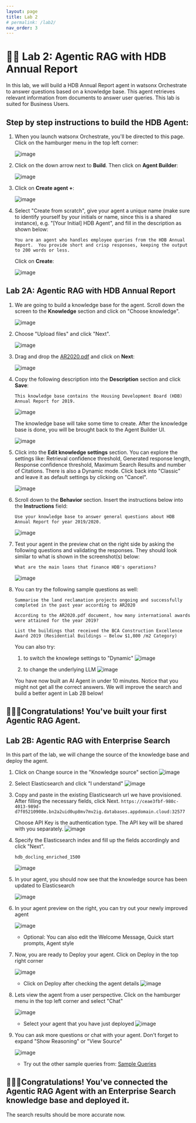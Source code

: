 ```yaml
---
layout: page
title: Lab 2
# permalink: /lab2/
nav_order: 3
---
```

# 🧑‍💼 Lab 2: Agentic RAG with HDB Annual Report 
    
In this lab, we will build a HDB Annual Report agent in watsonx Orchestrate to answer questions based on a knowledge base. This agent retrieves relevant information from documents to answer user queries. This lab is suited for Business Users.


## Step by step instructions to build the HDB Agent:

1. When you launch watsonx Orchestrate, you'll be directed to this page. Click on the hamburger menu in the top left corner:

    ![image](./imgs/lab-3a/step1.png)

1. Click on the down arrow next to **Build**.  Then click on **Agent Builder**:

    ![image](./imgs/lab-3a/step2.png)

1. Click on **Create agent +**:

    ![image](./imgs/lab-3a/step3.png)

1. Select "Create from scratch", give your agent a unique name (make sure to identify yourself by your initials or name, since this is a shared instance), e.g. "[Your Initial] HDB Agent", and fill in the description as shown below: 

    ```
    You are an agent who handles employee queries from the HDB Annual Report.  You provide short and crisp responses, keeping the output to 200 words or less. 
    ```  

    Click on **Create**:

    ![image](./imgs/lab-3a/hdb_step4.jpg)

## Lab 2A: Agentic RAG with HDB Annual Report 

1. We are going to build a knowledge base for the agent. Scroll down the screen to the **Knowledge** section and click on "Choose knowledge".

    ![image](./imgs/lab-3a/hdb_step5.jpg)

1. Choose "Upload files" and click "Next".

    ![image](./imgs/lab-3a/hr_step_uploadfile.png)

1. Drag and drop the [AR2020.pdf](./pdfs/AR2020.pdf) and click on **Next**:

    ![image](./imgs/lab-3a/hdb_step6.jpg)

1. Copy the following description into the **Description** section and click **Save**:

    ```
    This knowledge base contains the Housing Development Board (HDB) Annual Report for 2019. 
    ```

    ![image](./imgs/lab-3a/hdb_step7.jpg)

    The knowledge base will take some time to create. After the knowledge base is done, you will be brought back to the Agent Builder UI.

    ![image](./imgs/lab-3a/hdb_step8.jpg)

1. Click into the **Edit knowledge settings** section. You can explore the settings like: Retrieval confidence threshold, Generated response length, Response confidence threshold, Maximum Search Results and number of Citations. There is also a Dynamic mode. Click back into "Classic" and leave it as default settings by clicking on "Cancel". 

    ![image](./imgs/lab-3a/hdb_step9.jpg)

1. Scroll down to the **Behavior** section. Insert the instructions below into the **Instructions** field:

    ```
    Use your knowledge base to answer general questions about HDB Annual Report for year 2019/2020.  
    ```

    ![image](./imgs/lab-3a/hdb_step10.jpg)

1. Test your agent in the preview chat on the right side by asking the following questions and validating the responses.  They should look similar to what is shown in the screenshot(s) below:

    ```
    What are the main loans that finance HDB's operations?
    ```

    ![image](./imgs/lab-3a/hdb_step11.jpg)

1. You can try the following sample questions as well:

    ```
    Summarise the land reclamation projects ongoing and successfully completed in the past year according to AR2020
    ```
    ```
    According to the AR2020.pdf document, how many international awards were attained for the year 2019?
    ```
    ```
    List the buildings that received the BCA Construction Excellence Award 2019 (Residential Buildings – Below $1,800 /m2 Category)
    ```

    You can also try:
    1) to switch the knowlege settings to "Dynamic"
        ![image](./imgs/lab-3a/hdb_step12.jpg)

    2) to change the underlying LLM
        ![image](./imgs/lab-3a/hdb_step13.jpg)
    

    You have now built an AI Agent in under 10 minutes. Notice that you might not get all the correct answers. We will improve the search and build a better agent in Lab 2B below!

## **🎉🎉🎉Congratulations! You've built your first Agentic RAG Agent.**


## Lab 2B: Agentic RAG with Enterprise Search

In this part of the lab, we will change the source of the knowledge base and deploy the agent.

1. Click on Change source in the "Knowledge source" section
        ![image](./imgs/lab-3a/hdb_step14.jpg)

1. Select Elasticsearch and click "I understand"
        ![image](./imgs/lab-3a/hdb_step15.jpg)

1. Copy and paste in the existing Elasticsearch url we have provisioned. After filling the necessary fields, click Next.
    ```https://ceae3fbf-980c-4013-989d-d7f05210908e.bn2a2uid0up8mv7mv2ig.databases.appdomain.cloud:32577```
    
    Choose API Key is the authentication type. The API key will be shared with you separately.
        ![image](./imgs/lab-3a/hdb_step16.jpg)

1. Specify the Elasticsearch index and fill up the fields accordingly and click "Next". 
    ```
    hdb_docling_enriched_1500
    ```
    ![image](./imgs/lab-3a/hdb_step17.jpg)

1. In your agent, you should now see that the knowledge source has been updated to Elasticsearch 

    ![image](./imgs/lab-3a/hdb_step18.jpg)

1. In your agent preview on the right, you can try out your newly improved agent 

    ![image](./imgs/lab-3a/hdb_step19.jpg)

    - Optional: You can also edit the Welcome Message, Quick start prompts, Agent style

1. Now, you are ready to Deploy your agent. Click on Deploy in the top right corner

    ![image](./imgs/lab-3a/hdb_step20.jpg)

    - Click on Deploy after checking the agent details
    ![image](./imgs/lab-3a/hdb_step21.jpg)

1. Lets view the agent from a user perspective. Click on the hamburger menu in the top left corner and select "Chat"

    ![image](./imgs/lab-3a/hdb_step22.jpg)

    - Select your agent that you have just deployed
    ![image](./imgs/lab-3a/hdb_step23.jpg)

1. You can ask more questions or chat with your agent. Don't forget to expand "Show Reasoning" or "View Source"

    ![image](./imgs/lab-3a/hdb_step24.jpg)

    - Try out the other sample queries from: [Sample Queries](https://jordansimyj.github.io/techxperience/sample_queries.html)

## **🎉🎉🎉Congratulations! You've connected the Agentic RAG Agent with an Enterprise Search knowledge base and deployed it.**

The search results should be more accurate now.

